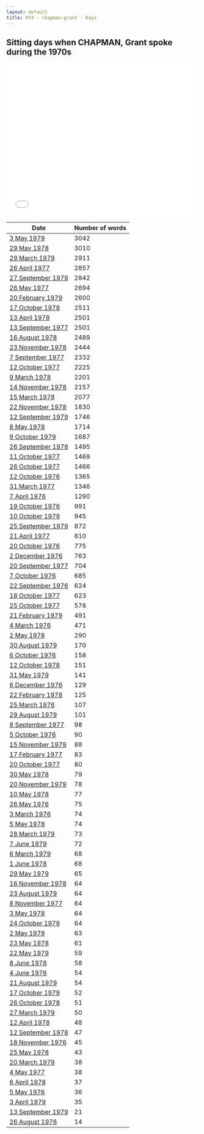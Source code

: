 ```yaml
---
layout: default
title: FF4 - chapman-grant - Days
---
```

## Sitting days when CHAPMAN, Grant spoke during the 1970s

<iframe width="100%" height="400" frameborder="0" scrolling="no" src="//plot.ly/~wragge/1017.embed"></iframe>

| Date | Number of words |
|--------------|----------------|
|[3 May 1979](https://historichansard.net/hofreps/1979/19790503_reps_31_hor114/)|3042|
|[29 May 1978](https://historichansard.net/hofreps/1978/19780529_reps_31_hor109/)|3010|
|[29 March 1979](https://historichansard.net/hofreps/1979/19790329_REPS_31_HoR113/)|2911|
|[26 April 1977](https://historichansard.net/hofreps/1977/19770426_reps_30_hor105/)|2857|
|[27 September 1979](https://historichansard.net/hofreps/1979/19790927_reps_31_hor115/)|2842|
|[26 May 1977](https://historichansard.net/hofreps/1977/19770526_reps_30_hor105/)|2694|
|[20 February 1979](https://historichansard.net/hofreps/1979/19790220_reps_31_hor113/)|2600|
|[17 October 1978](https://historichansard.net/hofreps/1978/19781017_reps_31_hor111/)|2511|
|[13 April 1978](https://historichansard.net/hofreps/1978/19780413_reps_31_hor108/)|2501|
|[13 September 1977](https://historichansard.net/hofreps/1977/19770913_reps_30_hor106/)|2501|
|[16 August 1978](https://historichansard.net/hofreps/1978/19780816_reps_31_hor110/)|2489|
|[23 November 1978](https://historichansard.net/hofreps/1978/19781123_reps_31_hor112/)|2444|
|[7 September 1977](https://historichansard.net/hofreps/1977/19770907_reps_30_hor106/)|2332|
|[12 October 1977](https://historichansard.net/hofreps/1977/19771012_reps_30_hor107/)|2225|
|[9 March 1978](https://historichansard.net/hofreps/1978/19780309_reps_31_hor108/)|2201|
|[14 November 1978](https://historichansard.net/hofreps/1978/19781114_reps_31_hor112/)|2157|
|[15 March 1978](https://historichansard.net/hofreps/1978/19780315_reps_31_hor108/)|2077|
|[22 November 1978](https://historichansard.net/hofreps/1978/19781122_reps_31_hor112/)|1830|
|[12 September 1979](https://historichansard.net/hofreps/1979/19790912_reps_31_hor115/)|1746|
|[8 May 1978](https://historichansard.net/hofreps/1978/19780508_reps_31_hor109/)|1714|
|[9 October 1979](https://historichansard.net/hofreps/1979/19791009_reps_31_hor116/)|1687|
|[26 September 1978](https://historichansard.net/hofreps/1978/19780926_reps_31_hor111/)|1495|
|[11 October 1977](https://historichansard.net/hofreps/1977/19771011_reps_30_hor107/)|1469|
|[26 October 1977](https://historichansard.net/hofreps/1977/19771026_reps_30_hor107/)|1466|
|[12 October 1976](https://historichansard.net/hofreps/1976/19761012_reps_30_hor101/)|1365|
|[31 March 1977](https://historichansard.net/hofreps/1977/19770331_reps_30_hor104/)|1346|
|[7 April 1976](https://historichansard.net/hofreps/1976/19760407_reps_30_hor98/)|1290|
|[19 October 1976](https://historichansard.net/hofreps/1976/19761019_reps_30_hor101/)|991|
|[10 October 1979](https://historichansard.net/hofreps/1979/19791010_reps_31_hor116/)|945|
|[25 September 1979](https://historichansard.net/hofreps/1979/19790925_reps_31_hor115/)|872|
|[21 April 1977](https://historichansard.net/hofreps/1977/19770421_reps_30_hor104/)|810|
|[20 October 1976](https://historichansard.net/hofreps/1976/19761020_reps_30_hor101/)|775|
|[2 December 1976](https://historichansard.net/hofreps/1976/19761202_reps_30_hor102/)|763|
|[20 September 1977](https://historichansard.net/hofreps/1977/19770920_reps_30_hor106/)|704|
|[7 October 1976](https://historichansard.net/hofreps/1976/19761007_reps_30_hor101/)|685|
|[22 September 1976](https://historichansard.net/hofreps/1976/19760922_reps_30_hor100/)|624|
|[18 October 1977](https://historichansard.net/hofreps/1977/19771018_reps_30_hor107/)|623|
|[25 October 1977](https://historichansard.net/hofreps/1977/19771025_reps_30_hor107/)|578|
|[21 February 1979](https://historichansard.net/hofreps/1979/19790221_reps_31_hor113/)|491|
|[4 March 1976](https://historichansard.net/hofreps/1976/19760304_reps_30_hor98/)|471|
|[2 May 1978](https://historichansard.net/hofreps/1978/19780502_reps_31_hor109/)|290|
|[30 August 1979](https://historichansard.net/hofreps/1979/19790830_reps_31_hor115/)|170|
|[6 October 1976](https://historichansard.net/hofreps/1976/19761006_reps_30_hor101/)|158|
|[12 October 1978](https://historichansard.net/hofreps/1978/19781012_reps_31_hor111/)|151|
|[31 May 1979](https://historichansard.net/hofreps/1979/19790531_reps_31_hor114/)|141|
|[6 December 1976](https://historichansard.net/hofreps/1976/19761206_reps_30_hor102/)|129|
|[22 February 1978](https://historichansard.net/hofreps/1978/19780222_reps_31_hor108/)|125|
|[25 March 1976](https://historichansard.net/hofreps/1976/19760325_reps_30_hor98/)|107|
|[29 August 1979](https://historichansard.net/hofreps/1979/19790829_reps_31_hor115/)|101|
|[8 September 1977](https://historichansard.net/hofreps/1977/19770908_reps_30_hor106/)|98|
|[5 October 1976](https://historichansard.net/hofreps/1976/19761005_reps_30_hor101/)|90|
|[15 November 1979](https://historichansard.net/hofreps/1979/19791115_reps_31_hor116/)|88|
|[17 February 1977](https://historichansard.net/hofreps/1977/19770217_reps_30_hor103/)|83|
|[20 October 1977](https://historichansard.net/hofreps/1977/19771020_reps_30_hor107/)|80|
|[30 May 1978](https://historichansard.net/hofreps/1978/19780530_reps_31_hor109/)|79|
|[20 November 1979](https://historichansard.net/hofreps/1979/19791120_reps_31_hor116/)|78|
|[10 May 1978](https://historichansard.net/hofreps/1978/19780510_reps_31_hor109/)|77|
|[26 May 1976](https://historichansard.net/hofreps/1976/19760526_reps_30_hor99/)|75|
|[3 March 1976](https://historichansard.net/hofreps/1976/19760303_reps_30_hor98/)|74|
|[5 May 1978](https://historichansard.net/hofreps/1978/19780505_reps_31_hor109/)|74|
|[28 March 1979](https://historichansard.net/hofreps/1979/19790328_reps_31_hor113/)|73|
|[7 June 1979](https://historichansard.net/hofreps/1979/19790607_reps_31_hor114/)|72|
|[6 March 1979](https://historichansard.net/hofreps/1979/19790306_reps_31_hor113/)|68|
|[1 June 1978](https://historichansard.net/hofreps/1978/19780601_reps_31_hor109/)|68|
|[29 May 1979](https://historichansard.net/hofreps/1979/19790529_reps_31_hor114/)|65|
|[16 November 1978](https://historichansard.net/hofreps/1978/19781116_reps_31_hor112/)|64|
|[23 August 1979](https://historichansard.net/hofreps/1979/19790823_reps_31_hor115/)|64|
|[8 November 1977](https://historichansard.net/hofreps/1977/19771108_reps_30_hor107/)|64|
|[3 May 1978](https://historichansard.net/hofreps/1978/19780503_reps_31_hor109/)|64|
|[24 October 1979](https://historichansard.net/hofreps/1979/19791024_reps_31_hor116/)|64|
|[2 May 1979](https://historichansard.net/hofreps/1979/19790502_reps_31_hor114/)|63|
|[23 May 1978](https://historichansard.net/hofreps/1978/19780523_reps_31_hor109/)|61|
|[22 May 1979](https://historichansard.net/hofreps/1979/19790522_reps_31_hor114/)|59|
|[8 June 1978](https://historichansard.net/hofreps/1978/19780608_reps_31_hor109/)|58|
|[4 June 1976](https://historichansard.net/hofreps/1976/19760604_reps_30_hor99/)|54|
|[21 August 1979](https://historichansard.net/hofreps/1979/19790821_reps_31_hor115/)|54|
|[17 October 1979](https://historichansard.net/hofreps/1979/19791017_reps_31_hor116/)|52|
|[26 October 1978](https://historichansard.net/hofreps/1978/19781026_reps_31_hor111/)|51|
|[27 March 1979](https://historichansard.net/hofreps/1979/19790327_reps_31_hor113/)|50|
|[12 April 1978](https://historichansard.net/hofreps/1978/19780412_reps_31_hor108/)|48|
|[12 September 1978](https://historichansard.net/hofreps/1978/19780912_reps_31_hor110/)|47|
|[18 November 1976](https://historichansard.net/hofreps/1976/19761118_reps_30_hor102/)|45|
|[25 May 1978](https://historichansard.net/hofreps/1978/19780525_reps_31_hor109/)|43|
|[20 March 1979](https://historichansard.net/hofreps/1979/19790320_reps_31_hor113/)|38|
|[4 May 1977](https://historichansard.net/hofreps/1977/19770504_reps_30_hor105/)|38|
|[6 April 1978](https://historichansard.net/hofreps/1978/19780406_reps_31_hor108/)|37|
|[5 May 1976](https://historichansard.net/hofreps/1976/19760505_reps_30_hor99/)|36|
|[3 April 1979](https://historichansard.net/hofreps/1979/19790403_reps_31_hor113/)|35|
|[13 September 1979](https://historichansard.net/hofreps/1979/19790913_reps_31_hor115/)|21|
|[26 August 1976](https://historichansard.net/hofreps/1976/19760826_reps_30_hor100/)|14|

